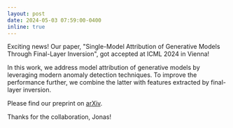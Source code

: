 ```yaml
---
layout: post
date: 2024-05-03 07:59:00-0400
inline: true
---
```


Exciting news! Our paper, "Single-Model Attribution of Generative Models Through Final-Layer Inversion", got accepted at ICML 2024 in Vienna! 

In this work, we address model attribution of generative models by leveraging modern anomaly detection techniques. 
To improve the performance further, we combine the latter with features extracted by final-layer inversion.

Please find our preprint on [arXiv](https://arxiv.org/abs/2306.06210). 

Thanks for the collaboration, Jonas!